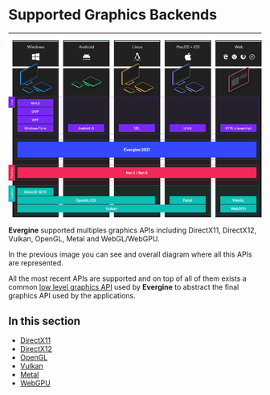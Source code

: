 # Supported Graphics Backends
---
![Supported Graphics APIs](images/supported-apis.png)

**Evergine** supported multiples graphics APIs including DirectX11, DirectX12, Vulkan, OpenGL, Metal and WebGL/WebGPU.

In the previous image you can see and overall diagram where all this APIs are represented.

All the most recent APIs are supported and on top of all of them exists a common [low level graphics API](../low_level_api/index.md) used by **Evergine** to abstract the final graphics API used by the applications.

## In this section

* [DirectX11](directx11.md)
* [DirectX12](directx12.md)
* [OpenGL](opengl.md)
* [Vulkan](vulkan.md)
* [Metal](metal.md)
* [WebGPU](webgpu.md)
